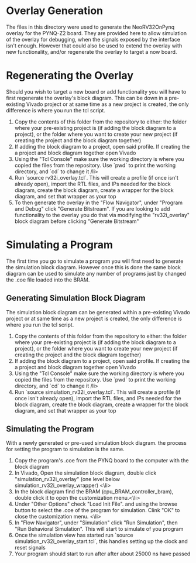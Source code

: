 
# Overlay Generation

The files in this directory were used to generate the NeoRV32OnPynq overlay for the PYNQ-Z2 board.
They are provided here to allow simulation of the overlay for debugging, when the signals exposed by the interface isn't enough.
However that could also be used to extend the overlay with new functionality, and/or regenerate the overlay to target a now board.

# Regenerating the Overlay

Should you wish to target a new board or add functionality you will have to first regenerate the overlay's block diagram.
This can be down in a pre-existing Vivado project or at same time as a new project is created, the only difference is where you run the tcl script.

<ol>
<li>
  Copy the contents of this folder from the repository to either:
  the folder where your pre-existing project is (if adding the block diagram to a project),
  or the folder where you want to create your new project (if creating the project and the block diagram together)
</li>
<li>
  If adding the block diagram to a project, open said profile.
  If creating the a project and block diagram together open Vivado
</li>
<li>
  Using the "Tcl Console" make sure the working directory is where you copied the files from the repository.
  Use `pwd` to print the working directory, and `cd` to change it
/li>
<li>
  Run `source rv32i_overlay.tcl`.
  This will create a profile (if once isn't already open), import the RTL files, and IPs needed for the block diagram, create the block diagram, create a wrapper for the block diagram, and set that wrapper as your top
</li>
<li>
  To then generate the overlay in the "Flow Navigator", under "Program and Debug" click "Generate Bitstream". If you are looking to add functionality to the overlay you do that via modifying the "rv32i_overlay" block diagram before clicking "Generate Bitstream"
</li>
</ol>


# Simulating a Program

The first time you go to simulate a program you will first need to generate the simulation block diagram.
However once this is done the same block diagram can be used to simulate any number of programs just by changed the .coe file loaded into the BRAM.

## Generating Simulation Block Diagram

The simulation block diagram can be generated within a pre-existing Vivado project or at same time as a new project is created, the only difference is where you run the tcl script.

<ol>
<li>
  Copy the contents of this folder from the repository to either:
  the folder where your pre-existing project is (if adding the block diagram to a project),
  or the folder where you want to create your new project (if creating the project and the block diagram together)
</li>
<li>
  If adding the block diagram to a project, open said profile.
  If creating the a project and block diagram together open Vivado
</li>
<li>
  Using the "Tcl Console" make sure the working directory is where you copied the files from the repository.
  Use `pwd` to print the working directory, and `cd` to change it
/li>
<li>
  Run `source simulation_rv32i_overlay.tcl`.
  This will create a profile (if once isn't already open), import the RTL files, and IPs needed for the block diagram, create the block diagram, create a wrapper for the block diagram, and set that wrapper as your top
</li>
</ol>

## Simulating the Program

With a newly generated or pre-used simulation block diagram. the process for setting the program to simulation is the same.
<ol>
<li> Copy the program's .coe from the PYNQ board to the computer with the block diagram</li>
<li> In Vivado, Open the simulation block diagram, double click "simulation_rv32i_overlay" (one level below simulation_rv32i_overlay_wrapper) <\li>
<li> In the block diagram find the BRAM (cpu_BRAM_controller_bram), double click it to open the customization menu.<\li>
<li>  Under "Other Options" check "Load Init File". and using the browse button to select the .coe of the program for simulation. Clink "OK" to close the customization menu.
<\li>
<li> In "Flow Navigator", under "Simulation" click "Run Simulation", then "Run Behavioral Simulation". This will start to simulate of you program </li>
<li> Once the simulation view has started run `source simulation_rv32i_overlay_start.tcl`, this handles setting up the clock and reset signals</li>
<li> Your program should start to run after after about 25000 ns have passed</li>
</ol>
